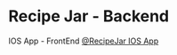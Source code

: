 # Recipe Jar - Backend 

IOS App - FrontEnd [@RecipeJar IOS App](https://github.com/othmansh0/Recipe-Jar)
